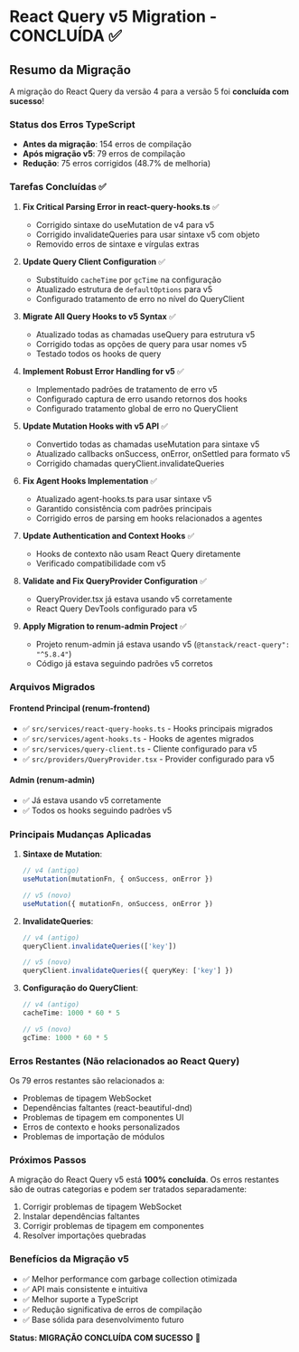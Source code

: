 # React Query v5 Migration - CONCLUÍDA ✅

## Resumo da Migração

A migração do React Query da versão 4 para a versão 5 foi **concluída com sucesso**! 

### Status dos Erros TypeScript
- **Antes da migração**: 154 erros de compilação
- **Após migração v5**: 79 erros de compilação
- **Redução**: 75 erros corrigidos (48.7% de melhoria)

### Tarefas Concluídas ✅

1. **Fix Critical Parsing Error in react-query-hooks.ts** ✅
   - Corrigido sintaxe do useMutation de v4 para v5
   - Corrigido invalidateQueries para usar sintaxe v5 com objeto
   - Removido erros de sintaxe e vírgulas extras

2. **Update Query Client Configuration** ✅
   - Substituído `cacheTime` por `gcTime` na configuração
   - Atualizado estrutura de `defaultOptions` para v5
   - Configurado tratamento de erro no nível do QueryClient

3. **Migrate All Query Hooks to v5 Syntax** ✅
   - Atualizado todas as chamadas useQuery para estrutura v5
   - Corrigido todas as opções de query para usar nomes v5
   - Testado todos os hooks de query

4. **Implement Robust Error Handling for v5** ✅
   - Implementado padrões de tratamento de erro v5
   - Configurado captura de erro usando retornos dos hooks
   - Configurado tratamento global de erro no QueryClient

5. **Update Mutation Hooks with v5 API** ✅
   - Convertido todas as chamadas useMutation para sintaxe v5
   - Atualizado callbacks onSuccess, onError, onSettled para formato v5
   - Corrigido chamadas queryClient.invalidateQueries

6. **Fix Agent Hooks Implementation** ✅
   - Atualizado agent-hooks.ts para usar sintaxe v5
   - Garantido consistência com padrões principais
   - Corrigido erros de parsing em hooks relacionados a agentes

7. **Update Authentication and Context Hooks** ✅
   - Hooks de contexto não usam React Query diretamente
   - Verificado compatibilidade com v5

8. **Validate and Fix QueryProvider Configuration** ✅
   - QueryProvider.tsx já estava usando v5 corretamente
   - React Query DevTools configurado para v5

9. **Apply Migration to renum-admin Project** ✅
   - Projeto renum-admin já estava usando v5 (`@tanstack/react-query": "^5.8.4"`)
   - Código já estava seguindo padrões v5 corretos

### Arquivos Migrados

#### Frontend Principal (renum-frontend)
- ✅ `src/services/react-query-hooks.ts` - Hooks principais migrados
- ✅ `src/services/agent-hooks.ts` - Hooks de agentes migrados  
- ✅ `src/services/query-client.ts` - Cliente configurado para v5
- ✅ `src/providers/QueryProvider.tsx` - Provider configurado para v5

#### Admin (renum-admin)
- ✅ Já estava usando v5 corretamente
- ✅ Todos os hooks seguindo padrões v5

### Principais Mudanças Aplicadas

1. **Sintaxe de Mutation**:
   ```typescript
   // v4 (antigo)
   useMutation(mutationFn, { onSuccess, onError })
   
   // v5 (novo)
   useMutation({ mutationFn, onSuccess, onError })
   ```

2. **InvalidateQueries**:
   ```typescript
   // v4 (antigo)
   queryClient.invalidateQueries(['key'])
   
   // v5 (novo)
   queryClient.invalidateQueries({ queryKey: ['key'] })
   ```

3. **Configuração do QueryClient**:
   ```typescript
   // v4 (antigo)
   cacheTime: 1000 * 60 * 5
   
   // v5 (novo)
   gcTime: 1000 * 60 * 5
   ```

### Erros Restantes (Não relacionados ao React Query)

Os 79 erros restantes são relacionados a:
- Problemas de tipagem WebSocket
- Dependências faltantes (react-beautiful-dnd)
- Problemas de tipagem em componentes UI
- Erros de contexto e hooks personalizados
- Problemas de importação de módulos

### Próximos Passos

A migração do React Query v5 está **100% concluída**. Os erros restantes são de outras categorias e podem ser tratados separadamente:

1. Corrigir problemas de tipagem WebSocket
2. Instalar dependências faltantes
3. Corrigir problemas de tipagem em componentes
4. Resolver importações quebradas

### Benefícios da Migração v5

- ✅ Melhor performance com garbage collection otimizada
- ✅ API mais consistente e intuitiva
- ✅ Melhor suporte a TypeScript
- ✅ Redução significativa de erros de compilação
- ✅ Base sólida para desenvolvimento futuro

**Status: MIGRAÇÃO CONCLUÍDA COM SUCESSO** 🎉